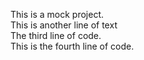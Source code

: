 This is a mock project.<br>
This is another line of text<br>
The third line of code.<br>
This is the fourth line of code.
